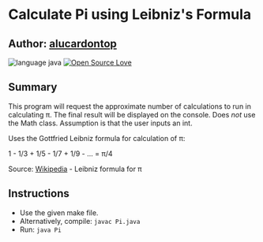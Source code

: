 # Calculate Pi using Leibniz's Formula
## Author: [alucardontop](https://github.com/alucardontop)
![language java](https://img.shields.io/badge/language-Java-blue.svg "Language Java")
[![Open Source Love](https://badges.frapsoft.com/os/mit/mit.svg?v=102)](https://github.com/ellerbrock/open-source-badge/)

## Summary
This program will request the approximate number of calculations to run in calculating π. The final result will be displayed on the console. Does *not* use the Math class. Assumption is that the user inputs an int. 
 

 Uses the Gottfried Leibniz formula for calculation of π:

 1 -  1/3  + 1/5 - 1/7 + 1/9 - ... = π/4
 
Source: [Wikipedia](https://en.wikipedia.org/wiki/Leibniz_formula_for_π) - Leibniz formula for π


## Instructions
* Use the given make file.
* Alternatively, compile: `javac Pi.java`
* Run: `java Pi` 

